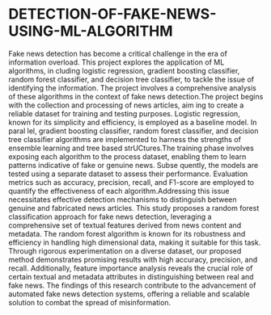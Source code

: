 # DETECTION-OF-FAKE-NEWS-USING-ML-ALGORITHM
Fake news detection has become a critical challenge in the era of information overload. This project explores the application of ML algorithms, in cluding logistic 
regression, gradient boosting classifier, random forest classifier, and decision tree classifier, to tackle the issue of identifying the information. The project 
involves a comprehensive analysis of these algorithms in the context of fake news detection.The project begins with the collection and processing of news articles, 
aim ing to create a reliable dataset for training and testing purposes. Logistic regression, known for its simplicity and efficiency, is employed as a baseline model. 
In paral lel, gradient boosting classifier, random forest classifier, and decision tree classifier algorithms are implemented to harness the strengths of ensemble 
learning and tree based strUCtures.The training phase involves exposing each algorithm to the process dataset, enabling them to learn patterns indicative of fake or 
genuine news. Subse quently, the models are tested using a separate dataset to assess their performance. Evaluation metrics such as accuracy, precision, recall, and 
F1-score are employed to quantify the effectiveness of each algorithm.Addressing this issue necessitates effective detection mechanisms to distinguish between 
genuine and fabricated news articles. This study proposes a random forest classification approach for fake news detection, leveraging a comprehensive set of textual 
features derived from news content and metadata. The random forest algorithm is known for its robustness and efficiency in handling high dimensional data, making it 
suitable for this task. Through rigorous experimentation on a diverse dataset, our proposed method demonstrates promising results with high accuracy, precision, and 
recall. Additionally, feature importance analysis reveals the crucial role of certain textual and metadata attributes in distinguishing between real and fake news. 
The findings of this research contribute to the advancement of automated fake news detection systems, offering a reliable and scalable solution to combat the spread 
of misinformation.
